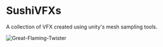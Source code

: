 # SushiVFXs
 A collection of VFX created using unity's mesh sampling tools.
 
![Great-Flaming-Twister](SushiAnalize.gif)

